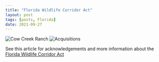 ```yaml
---
title: "Florida Wildlife Corridor Act"
layout: post
tags: [posts, Florida]
date: 2021-09-27
---
```

![Cow Creek Ranch](https://npr.brightspotcdn.com/dims4/default/f788747/2147483647/strip/true/crop/3989x2659+0+0/resize/880x587!/quality/90/?url=http%3A%2F%2Fnpr-brightspot.s3.amazonaws.com%2F0b%2F11%2Fbaab51e54e56bc53ae1f22c07beb%2Fcow-creek-ranch-by-woody-larson.jpeg)
![Acquisitions](https://npr.brightspotcdn.com/dims4/default/127fcd4/2147483647/strip/true/crop/4500x3000+0+0/resize/880x587!/quality/90/?url=http%3A%2F%2Fnpr-brightspot.s3.amazonaws.com%2Fbc%2F71%2F2464c9004b338ec99dffc6cb7035%2Fflorida-wildlife-corridor-map.jpeg)



See this article for acknowledgements and more information about the [Florida Wildlife Corridor Act](https://wusfnews.wusf.usf.edu/environment/2021-09-22/lawmakers-purchase-land-in-first-steps-toward-implementing-florida-wildlife-corridor-act)
